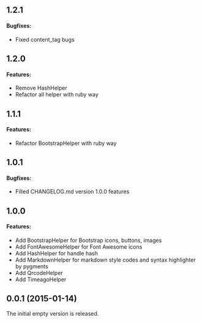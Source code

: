## 1.2.1

#### Bugfixes:

  - Fixed content_tag bugs

## 1.2.0

#### Features:

  - Remove HashHelper
  - Refactor all helper with ruby way

## 1.1.1

#### Features:

  - Refactor BootstrapHelper with ruby way

## 1.0.1

#### Bugfixes:

  - Filled CHANGELOG.md version 1.0.0 features

## 1.0.0

#### Features:

  - Add BootstrapHelper for Bootstrap icons, buttons, images
  - Add FontAwesomeHelper for Font Awesome icons
  - Add HashHelper for handle hash
  - Add MarkdownHelper for markdown style codes and syntax highlighter by pygments
  - Add QrcodeHelper
  - Add TimeagoHelper

## 0.0.1 (2015-01-14)

The initial empty version is released.
